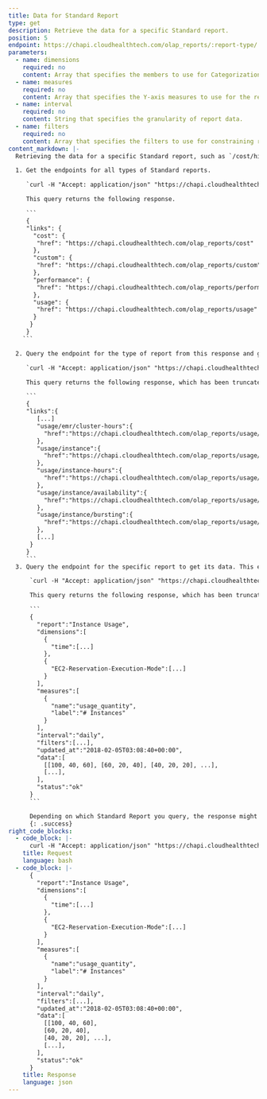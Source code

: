 ```yaml
---
title: Data for Standard Report
type: get
description: Retrieve the data for a specific Standard report.
position: 5
endpoint: https://chapi.cloudhealthtech.com/olap_reports/:report-type/:report-id
parameters:
  - name: dimensions
    required: no
    content: Array that specifies the members to use for Categorization and the X-Axis.
  - name: measures
    required: no
    content: Array that specifies the Y-axis measures to use for the report.
  - name: interval
    required: no
    content: String that specifies the granularity of report data.
  - name: filters
    required: no
    content: Array that specifies the filters to use for constraining report data.
content_markdown: |-
  Retrieving the data for a specific Standard report, such as `/cost/history`, `/cost/current`, or `/usage/instance-hours` involves the following steps.

  1. Get the endpoints for all types of Standard reports.

     `curl -H "Accept: application/json" "https://chapi.cloudhealthtech.com/olap_reports?api_key=<your_api_key>"`

     This query returns the following response.

     ```
     {
     "links": {
       "cost": {
        "href": "https://chapi.cloudhealthtech.com/olap_reports/cost"
       },
       "custom": {
        "href": "https://chapi.cloudhealthtech.com/olap_reports/custom"
       },
       "performance": {
        "href": "https://chapi.cloudhealthtech.com/olap_reports/performance"
       },
       "usage": {
        "href": "https://chapi.cloudhealthtech.com/olap_reports/usage"
       }
      }
     }
    ```

  2. Query the endpoint for the type of report from this response and get a list of all reports of that type. This example request queries the `/usage` endpoint to get a list of all Standard Usage Reports.

     `curl -H "Accept: application/json" "https://chapi.cloudhealthtech.com/olap_reports/usage?api_key=<your_api_key>"`

     This query returns the following response, which has been truncated here for simplification.

     ```
     {  
     "links":{
        [...]
        "usage/emr/cluster-hours":{  
          "href":"https://chapi.cloudhealthtech.com/olap_reports/usage/emr/cluster-hours"
        },
        "usage/instance":{  
          "href":"https://chapi.cloudhealthtech.com/olap_reports/usage/instance"
        },
        "usage/instance-hours":{  
          "href":"https://chapi.cloudhealthtech.com/olap_reports/usage/instance-hours"
        },
        "usage/instance/availability":{  
          "href":"https://chapi.cloudhealthtech.com/olap_reports/usage/instance/availability"
        },
        "usage/instance/bursting":{  
          "href":"https://chapi.cloudhealthtech.com/olap_reports/usage/instance/bursting"
        },
        [...]
      }
     }
     ```
  3. Query the endpoint for the specific report to get its data. This example request queries the `/usage/instance` endpoint to get the data for the EC2 Instance Usage report.

      `curl -H "Accept: application/json" "https://chapi.cloudhealthtech.com/olap_reports/usage/instance?api_key=<your_api_key>"`

      This query returns the following response, which has been truncated here for simplification.

      ```
      {
        "report":"Instance Usage",
        "dimensions":[
          {
            "time":[...]
          },
          {
            "EC2-Reservation-Execution-Mode":[...]
          }
        ],
        "measures":[
          {
            "name":"usage_quantity",
            "label":"# Instances"
          }
        ],
        "interval":"daily",
        "filters":[...],
        "updated_at":"2018-02-05T03:08:40+00:00",
        "data":[
          [[100, 40, 60], [60, 20, 40], [40, 20, 20], ...],
          [...],
        ],
        "status":"ok"
      }
      ```

      Depending on which Standard Report you query, the response might vary in structure. However, all responses have common elements. See [Understand Report Data Format](#Reportingreport-data-format).
      {: .success}
right_code_blocks:
  - code_block: |-
      curl -H "Accept: application/json" "https://chapi.cloudhealthtech.com/olap_reports/usage/instance?api_key=<your_api_key>"`
    title: Request
    language: bash
  - code_block: |-
      {
        "report":"Instance Usage",
        "dimensions":[
          {
            "time":[...]
          },
          {
            "EC2-Reservation-Execution-Mode":[...]
          }
        ],
        "measures":[
          {
            "name":"usage_quantity",
            "label":"# Instances"
          }
        ],
        "interval":"daily",
        "filters":[...],
        "updated_at":"2018-02-05T03:08:40+00:00",
        "data":[
          [[100, 40, 60],
          [60, 20, 40],
          [40, 20, 20], ...],
          [...],
        ],
        "status":"ok"
      }
    title: Response
    language: json
---
```

